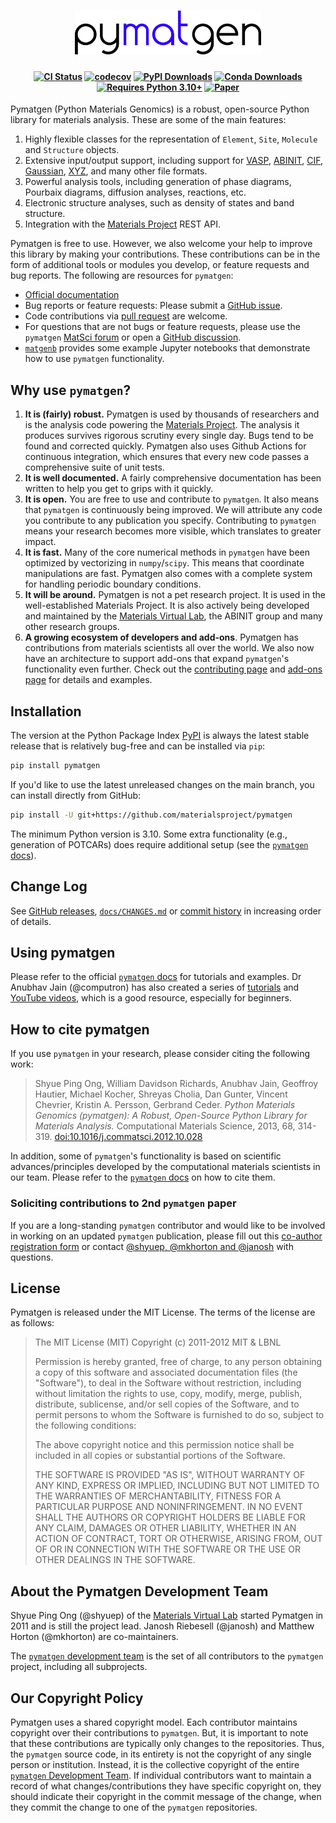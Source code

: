 <h1 align="center">
  <picture>
    <source media="(prefers-color-scheme: dark)" srcset="https://github.com/materialsproject/pymatgen/raw/master/docs/assets/pymatgen-white.svg">
    <img alt="Logo" src="https://github.com/materialsproject/pymatgen/raw/master/docs/assets/pymatgen.svg"
height="70">
  </picture>
</h1>

<h4 align="center">

[![CI Status](https://github.com/materialsproject/pymatgen/actions/workflows/test.yml/badge.svg)](https://github.com/materialsproject/pymatgen/actions/workflows/test.yml)
[![codecov](https://codecov.io/gh/materialsproject/pymatgen/branch/master/graph/badge.svg?token=XC47Un1LV2)](https://codecov.io/gh/materialsproject/pymatgen)
[![PyPI Downloads](https://img.shields.io/pypi/dm/pymatgen?logo=pypi&logoColor=white&color=blue&label=PyPI)](https://pypi.org/project/pymatgen)
[![Conda Downloads](https://img.shields.io/conda/dn/conda-forge/pymatgen?logo=condaforge&color=blue&label=Conda)](https://anaconda.org/conda-forge/pymatgen)
[![Requires Python 3.10+](https://img.shields.io/badge/Python-3.10+-blue.svg?logo=python&logoColor=white)](https://python.org/downloads)
[![Paper](https://img.shields.io/badge/J.ComMatSci-2012.10.028-blue?logo=elsevier&logoColor=white)](https://doi.org/10.1016/j.commatsci.2012.10.028)

</h4>

Pymatgen (Python Materials Genomics) is a robust, open-source Python
library for materials analysis. These are some of the main features:

1. Highly flexible classes for the representation of `Element`, `Site`, `Molecule` and `Structure` objects.
2. Extensive input/output support, including support for [VASP](https://www.vasp.at/), [ABINIT](https://abinit.github.io/abinit_web/), [CIF](https://wikipedia.org/wiki/Crystallographic_Information_File), [Gaussian](https://gaussian.com), [XYZ](https://wikipedia.org/wiki/XYZ_file_format), and many other file formats.
3. Powerful analysis tools, including generation of phase diagrams, Pourbaix diagrams, diffusion analyses, reactions, etc.
4. Electronic structure analyses, such as density of states and band structure.
5. Integration with the [Materials Project] REST API.

Pymatgen is free to use. However, we also welcome your help to improve this library by making your contributions. These contributions can be in the form of additional tools or modules you develop, or feature requests and bug reports. The following are resources for `pymatgen`:

- [Official documentation][`pymatgen` docs]
- Bug reports or feature requests: Please submit a [GitHub issue].
- Code contributions via [pull request] are welcome.
- For questions that are not bugs or feature requests, please use the `pymatgen` [MatSci forum](https://matsci.org/pymatgen) or open a [GitHub discussion].
- [`matgenb`](https://github.com/materialsvirtuallab/matgenb#introduction) provides some example Jupyter notebooks that demonstrate how to use `pymatgen` functionality.

[pull request]: https://github.com/materialsproject/pymatgen/pulls
[github issue]: https://github.com/materialsproject/pymatgen/issues
[github discussion]: https://github.com/materialsproject/pymatgen/discussions

## Why use `pymatgen`?

1. **It is (fairly) robust.** Pymatgen is used by thousands of researchers and is the analysis code powering the [Materials Project]. The analysis it produces survives rigorous scrutiny every single day. Bugs tend to be found and corrected quickly. Pymatgen also uses Github Actions for continuous integration, which ensures that every new code passes a comprehensive suite of unit tests.
2. **It is well documented.** A fairly comprehensive documentation has been written to help you get to grips with it quickly.
3. **It is open.** You are free to use and contribute to `pymatgen`. It also means that `pymatgen` is continuously being improved. We will attribute any code you contribute to any publication you specify. Contributing to `pymatgen` means your research becomes more visible, which translates to greater impact.
4. **It is fast.** Many of the core numerical methods in `pymatgen` have been optimized by vectorizing in `numpy`/`scipy`. This means that coordinate manipulations are fast. Pymatgen also comes with a complete system for handling periodic boundary conditions.
5. **It will be around.** Pymatgen is not a pet research project. It is used in the well-established Materials Project. It is also actively being developed and maintained by the [Materials Virtual Lab], the ABINIT group and many other research groups.
6. **A growing ecosystem of developers and add-ons**. Pymatgen has contributions from materials scientists all over the world. We also now have an architecture to support add-ons that expand `pymatgen`'s functionality even further. Check out the [contributing page](https://pymatgen.org/contributing) and [add-ons page](https://pymatgen.org/addons) for details and examples.

## Installation

The version at the Python Package Index [PyPI] is always the latest stable release that is relatively bug-free and can be installed via `pip`:

[pypi]: https://pypi.org/project/pymatgen

```sh
pip install pymatgen
```

If you'd like to use the latest unreleased changes on the main branch, you can install directly from GitHub:

```sh
pip install -U git+https://github.com/materialsproject/pymatgen
```

The minimum Python version is 3.10. Some extra functionality (e.g., generation of POTCARs) does require additional setup (see the [`pymatgen` docs]).

## Change Log

See [GitHub releases](https://github.com/materialsproject/pymatgen/releases), [`docs/CHANGES.md`](docs/CHANGES.md) or [commit history](https://github.com/materialsproject/pymatgen/commits/master) in increasing order of details.

## Using pymatgen

Please refer to the official [`pymatgen` docs] for tutorials and examples. Dr Anubhav Jain (@computron) has also created
a series of [tutorials](https://github.com/computron/pymatgen_tutorials)
and [YouTube videos](https://www.youtube.com/playlist?list=PL7gkuUui8u7_M47KrV4tS4pLwhe7mDAjT), which is a good
resource, especially for beginners.

## How to cite pymatgen

If you use `pymatgen` in your research, please consider citing the following work:

> Shyue Ping Ong, William Davidson Richards, Anubhav Jain, Geoffroy
> Hautier, Michael Kocher, Shreyas Cholia, Dan Gunter, Vincent Chevrier,
> Kristin A. Persson, Gerbrand Ceder. *Python Materials Genomics
> (pymatgen): A Robust, Open-Source Python Library for Materials
> Analysis.* Computational Materials Science, 2013, 68, 314-319.
> [doi:10.1016/j.commatsci.2012.10.028](https://doi.org/10.1016/j.commatsci.2012.10.028)

In addition, some of `pymatgen`'s functionality is based on scientific advances/principles developed by the computational materials scientists in our team. Please refer to the [`pymatgen` docs] on how to cite them.

### Soliciting contributions to 2nd `pymatgen` paper

If you are a long-standing `pymatgen` contributor and would like to be involved in working on an updated `pymatgen` publication,
please fill out this [co-author registration form](https://docs.google.com/forms/d/e/1FAIpQLSecIhD2YjdPGldrRTM8Go3VxVg_vjKjZAOXtIKDG7qckHLYaQ/viewform) or contact [@shyuep, @mkhorton and @janosh](mailto:ongsp@ucsd.edu,m.k.horton@gmail.com,janosh@lbl.gov?subject=Contributing%20to%20updated%20pymatgen%20paper) with questions.

## License

Pymatgen is released under the MIT License. The terms of the license are as follows:

> The MIT License (MIT) Copyright (c) 2011-2012 MIT & LBNL
>
> Permission is hereby granted, free of charge, to any person obtaining a copy of this software and associated documentation files (the "Software"), to deal in the Software without restriction, including without limitation the rights to use, copy, modify, merge, publish, distribute, sublicense, and/or sell copies of the Software, and to permit persons to whom the Software is furnished to do so, subject to the following conditions:
>
> The above copyright notice and this permission notice shall be included in all copies or substantial portions of the Software.
>
> THE SOFTWARE IS PROVIDED "AS IS", WITHOUT WARRANTY OF ANY KIND, EXPRESS OR IMPLIED, INCLUDING BUT NOT LIMITED TO THE WARRANTIES OF MERCHANTABILITY, FITNESS FOR A PARTICULAR PURPOSE AND NONINFRINGEMENT. IN NO EVENT SHALL THE AUTHORS OR COPYRIGHT HOLDERS BE LIABLE FOR ANY CLAIM, DAMAGES OR OTHER LIABILITY, WHETHER IN AN ACTION OF CONTRACT, TORT OR OTHERWISE, ARISING FROM, OUT OF OR IN CONNECTION WITH THE SOFTWARE OR THE USE OR OTHER DEALINGS IN THE SOFTWARE.

## About the Pymatgen Development Team

Shyue Ping Ong (@shyuep) of the [Materials Virtual Lab] started Pymatgen in 2011 and is still the project lead.
Janosh Riebesell (@janosh) and Matthew Horton (@mkhorton) are co-maintainers.

The [`pymatgen` development team] is the set of all contributors to the `pymatgen` project, including all subprojects.

## Our Copyright Policy

Pymatgen uses a shared copyright model. Each contributor maintains copyright over their contributions to `pymatgen`. But, it is important to note that these contributions are typically only changes to the repositories. Thus, the `pymatgen` source code, in its entirety is not the copyright of any single person or institution. Instead, it is the collective copyright of the entire [`pymatgen` Development Team]. If individual contributors want to maintain a record of what changes/contributions they have specific copyright on, they should indicate their copyright in the commit message of the change, when they commit the change to one of the `pymatgen` repositories.

[`pymatgen` docs]: https://pymatgen.org
[materials project]: https://materialsproject.org
[`pymatgen` development team]: https://pymatgen.org/team
[materials virtual lab]: https://materialsvirtuallab.org
